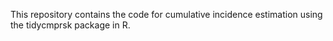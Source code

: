 This repository contains the code for cumulative incidence estimation using the tidycmprsk package in R.

